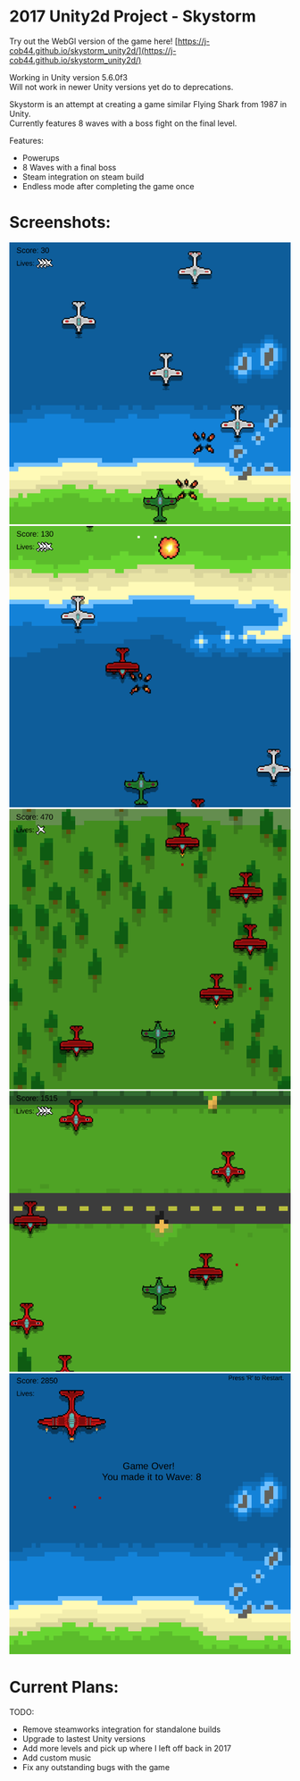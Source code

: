 # 2017 Unity2d Project - Skystorm

Try out the WebGl version of the game here! [https://j-cob44.github.io/skystorm_unity2d/](https://j-cob44.github.io/skystorm_unity2d/)

Working in Unity version 5.6.0f3 <br />
Will not work in newer Unity versions yet do to deprecations. <br />

Skystorm is an attempt at creating a game similar Flying Shark from 1987 in Unity. <br />
Currently features 8 waves with a boss fight on the final level. <br />

Features: <br />
- Powerups
- 8 Waves with a final boss
- Steam integration on steam build
- Endless mode after completing the game once

# Screenshots:
![Wave2](readme_imgs/wave2.png)
![Wave3](readme_imgs/wave3.png)
![Wave4](readme_imgs/wave4.png)
![Wave6](readme_imgs/wave6.png)
![Wave8](readme_imgs/wave8boss.png)

# Current Plans:

TODO: 
- Remove steamworks integration for standalone builds
- Upgrade to lastest Unity versions
- Add more levels and pick up where I left off back in 2017
- Add custom music
- Fix any outstanding bugs with the game
